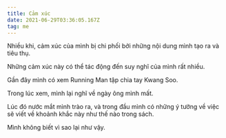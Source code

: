 ```yaml
---
title: Cảm xúc
date: 2021-06-29T03:36:05.167Z
tag: me
---
```

Nhiều khi, cảm xúc của mình bị chi phối bởi những nội dung mình tạo ra và tiêu thụ.

Những cảm xúc này có thể tác động đến suy nghĩ của mình rất nhiều.

Gần đây mình có xem Running Man tập chia tay Kwang Soo.

Trong lúc xem, mình lại nghĩ về ngày ông mình mất.

Lúc đó nước mắt mình trào ra, và trong đầu mình có những ý tưởng về việc sẽ viết về khoảnh khắc này như thế nào trong sách.

Mình không biết vì sao lại như vậy.
